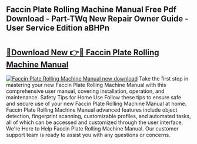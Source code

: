 ## Faccin Plate Rolling Machine Manual Free Pdf Download - Part-TWq New Repair Owner Guide - User Service Edition aBHPn

# <h2><a href="http://bc20714.oget.top/?id=Faccin+Plate+Rolling+Machine+Manual">🔗Download New 👉🔴 Faccin Plate Rolling Machine Manual</a></h2>

[![Faccin Plate Rolling Machine Manual new download](https://i.imgur.com/5g1atiW.png)](http://bc20714.oget.top/?id=Faccin+Plate+Rolling+Machine+Manual)
Take the first step in mastering your new Faccin Plate Rolling Machine Manual with this comprehensive user manual, covering installation, operation, and maintenance. Safety Tips for Home Use Follow these tips to ensure safe and secure use of your new Faccin Plate Rolling Machine Manual at home. Faccin Plate Rolling Machine Manual advanced features include object detection, fingerprint scanning, customizable profiles, and automated tasks, all of which can be accessed and customized through the user interface. We're Here to Help Faccin Plate Rolling Machine Manual. Our customer support team is ready to assist you with any questions or concerns.
